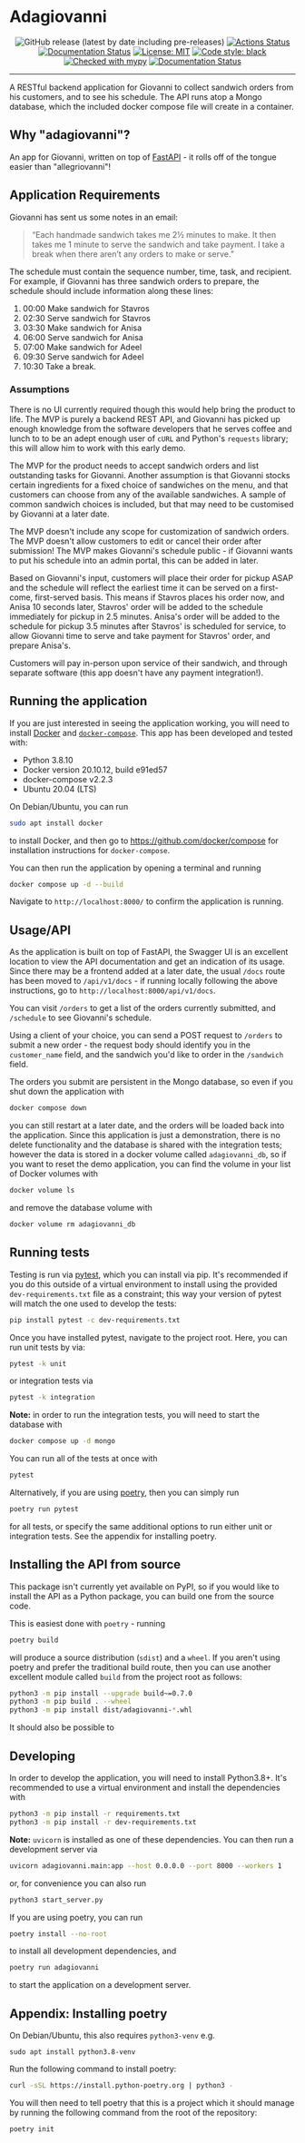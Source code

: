 # Adagiovanni

<p align="center">
<img alt="GitHub release (latest by date including pre-releases)" src="https://img.shields.io/github/v/release/bernardcooke53/adagiovanni?display_name=tag&include_prereleases">
<a href="https://github.com/psf/black/actions"><img alt="Actions Status" src="https://github.com/psf/black/workflows/Test/badge.svg"></a>
<a href="https://black.readthedocs.io/en/stable/?badge=stable"><img alt="Documentation Status" src="https://readthedocs.org/projects/black/badge/?version=stable"></a>
<a href="https://github.com/bernardcooke53/adagiovanni/blob/main/LICENSE"><img alt="License: MIT" src="https://black.readthedocs.io/en/stable/_static/license.svg"></a>
<a href="https://github.com/psf/black"><img alt="Code style: black" src="https://img.shields.io/badge/code%20style-black-000000.svg"></a>
<a href="https://mypy.readthedocs.io/en/stable/index.html"><img src="http://www.mypy-lang.org/static/mypy_badge.svg" alt="Checked with mypy"></a>
<a href="https://flake8.pycqa.org/en/latest/?badge=latest"><img alt="Documentation Status" src="https://readthedocs.org/projects/flake8/badge/?version=latest"></a>
</p>

---
A RESTful backend application for Giovanni to collect sandwich orders
from his customers, and to see his schedule. The API runs atop a Mongo
database, which the included docker compose file will create in a
container.

## Why "adagiovanni"?
An app for Giovanni, written on top of [FastAPI](https://fastapi.tiangolo.com/) -
it rolls off of the tongue easier than "allegriovanni"!

## Application Requirements
Giovanni has sent us some notes in an email:
> “Each handmade sandwich takes me 2½ minutes to make.
> It then takes me 1 minute to serve the sandwich and take payment.
> I take a break when there aren’t any orders to make or serve.”  

The schedule must contain the sequence number, time, task, and recipient.
For example, if Giovanni has three sandwich orders to prepare,
the schedule should include information along these lines: 

1. 00:00 Make sandwich for Stavros
2. 02:30 Serve sandwich for Stavros
3. 03:30 Make sandwich for Anisa
4. 06:00 Serve sandwich for Anisa
5. 07:00 Make sandwich for Adeel
6. 09:30 Serve sandwich for Adeel
7. 10:30 Take a break. 

### Assumptions
There is no UI currently required though this would help bring the product to life. The MVP is purely a
backend REST API, and Giovanni has picked up enough knowledge from the software developers that he serves
coffee and lunch to to be an adept enough user of `cURL` and Python's `requests` library; this will allow
him to work with this early demo.

The MVP for the product needs to accept sandwich orders and list outstanding tasks for Giovanni.
Another assumption is that Giovanni stocks certain ingredients for a fixed choice of sandwiches on the menu,
and that customers can choose from any of the available sandwiches. A sample of common sandwich choices is
included, but that may need to be customised by Giovanni at a later date.

The MVP doesn't include any scope for customization of sandwich orders.
The MVP doesn't allow customers to edit or cancel their order after submission!
The MVP makes Giovanni's schedule public - if Giovanni wants to put his schedule into an admin portal,
this can be added in later.

Based on Giovanni's input, customers will place their order for pickup ASAP and the schedule will reflect
the earliest time it can be served on a first-come, first-served basis. This means if Stavros places his order
now, and Anisa 10 seconds later, Stavros' order will be added to the schedule immediately for pickup in 2.5 minutes.
Anisa's order will be added to the schedule for pickup 3.5 minutes after Stavros' is scheduled for service, to allow
Giovanni time to serve and take payment for Stavros' order, and prepare Anisa's.

Customers will pay in-person upon service of their sandwich, and through separate software (this app doesn't have any payment
integration!).

## Running the application
If you are just interested in seeing the application working,
you will need to install [Docker](https://docs.docker.com/) and [`docker-compose`](https://github.com/docker/compose).
This app has been developed and tested with:

* Python 3.8.10
* Docker version 20.10.12, build e91ed57
* docker-compose v2.2.3
* Ubuntu 20.04 (LTS)

On Debian/Ubuntu, you can run
```bash
sudo apt install docker
```
to install Docker, and then go to https://github.com/docker/compose
for installation instructions for `docker-compose`.

You can then run the application by opening a terminal and running
```bash
docker compose up -d --build
```

Navigate to `http://localhost:8000/` to confirm the application is running.

## Usage/API
As the application is built on top of FastAPI, the Swagger UI is an excellent
location to view the API documentation and get an indication of its usage.
Since there may be a frontend added at a later date, the usual `/docs` route
has been moved to `/api/v1/docs` - if running locally following the above
instructions, go to `http://localhost:8000/api/v1/docs`.

You can visit `/orders` to get a list of the orders currently submitted,
and `/schedule` to see Giovanni's schedule.

Using a client of your choice, you can send a POST request to `/orders`
to submit a new order - the request body should identify you in the
`customer_name` field, and the sandwich you'd like to order in the
`/sandwich` field.

The orders you submit are persistent in the Mongo database, so even if
you shut down the application with
```bash
docker compose down
```
you can still restart at a later date, and the orders will be loaded back
into the application. Since this application is just a demonstration,
there is no delete functionality and the database is shared with the
integration tests; however the data is stored in a docker volume called
`adagiovanni_db`, so if you want to reset the demo application, you can
find the volume in your list of Docker volumes with
```bash
docker volume ls
```
and remove the database volume with
```bash
docker volume rm adagiovanni_db
```

## Running tests
Testing is run via [pytest](https://docs.pytest.org/en/7.0.x/),
which you can install via pip. It's recommended if you do this
outside of a virtual environment to install using the provided
`dev-requirements.txt` file as a constraint; this way your version
of pytest will match the one used to develop the tests:
```bash
pip install pytest -c dev-requirements.txt
```

Once you have installed pytest, navigate to the project root. Here,
you can run unit tests by via:
```bash
pytest -k unit
```
or integration tests via
```bash
pytest -k integration
```
**Note:** in order to run the integration tests, you will need to start
the database with
```bash
docker compose up -d mongo
```

You can run all of the tests at once with
```bash
pytest
```

Alternatively, if you are using [poetry](https://python-poetry.org/), then you can simply run
```bash
poetry run pytest
```
for all tests, or specify the same additional options to run either
unit or integration tests. See the appendix for installing poetry.

## Installing the API from source
This package isn't currently yet available on PyPI, so if you would
like to install the API as a Python package, you can build one from the
source code.

This is easiest done with `poetry` - running
```bash
poetry build
```
will produce a source distribution (`sdist`) and a `wheel`. If you aren't
using poetry and prefer the traditional build route, then you can use
another excellent module called `build` from the project root as follows:
```bash
python3 -m pip install --upgrade build~=0.7.0
python3 -m pip build . --wheel
python3 -m pip install dist/adagiovanni-*.whl
```
It should also be possible to

## Developing
In order to develop the application, you will need to install Python3.8+.
It's recommended to use a virtual environment and install the dependencies
with
```bash
python3 -m pip install -r requirements.txt
python3 -m pip install -r dev-requirements.txt
```
**Note:** `uvicorn` is installed as one of these dependencies.
You can then run a development server via
```bash
uvicorn adagiovanni.main:app --host 0.0.0.0 --port 8000 --workers 1
```
or, for convenience you can also run
```bash
python3 start_server.py
```

If you are using poetry, you can run
```bash
poetry install --no-root
```
to install all development dependencies, and
```bash
poetry run adagiovanni
```
to start the application on a development server.

## Appendix: Installing poetry
On Debian/Ubuntu, this also requires `python3-venv` e.g.
```
sudo apt install python3.8-venv
```

Run the following command to install poetry:
```bash
curl -sSL https://install.python-poetry.org | python3 -
```
You will then need to tell poetry that this is a project
which it should manage by running the following command
from the root of the repository:
```bash
poetry init
```
